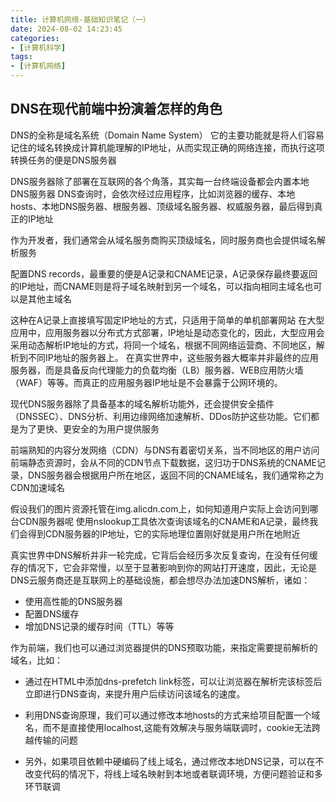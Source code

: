 ```yaml
---
title: 计算机网络-基础知识笔记（一）
date: 2024-08-02 14:23:45
categories:
- [计算机科学]
tags:
- [计算机网络]
---
```

## DNS在现代前端中扮演着怎样的角色

DNS的全称是域名系统（Domain Name System）
它的主要功能就是将人们容易记住的域名转换成计算机能理解的IP地址，从而实现正确的网络连接，而执行这项转换任务的便是DNS服务器

DNS服务器除了部署在互联网的各个角落，其实每一台终端设备都会内置本地DNS服务器
DNS查询时，会依次经过应用程序，比如浏览器的缓存、本地hosts、本地DNS服务器、根服务器、顶级域名服务器、权威服务器，最后得到真正的IP地址

作为开发者，我们通常会从域名服务商购买顶级域名，同时服务商也会提供域名解析服务

配置DNS records，最重要的便是A记录和CNAME记录，A记录保存最终要返回的IP地址，而CNAME则是将子域名映射到另一个域名，可以指向相同主域名也可以是其他主域名

这种在A记录上直接填写固定IP地址的方式，只适用于简单的单机部署网站
在大型应用中，应用服务器以分布式方式部署，IP地址是动态变化的，因此，大型应用会采用动态解析IP地址的方式，将同一个域名，根据不同网络运营商、不同地区，解析到不同IP地址的服务器上。
在真实世界中，这些服务器大概率并非最终的应用服务器，而是具备反向代理能力的负载均衡（LB）服务器、WEB应用防火墙（WAF）等等。而真正的应用服务器IP地址是不会暴露于公网环境的。

现代DNS服务器除了具备基本的域名解析功能外，还会提供安全插件（DNSSEC）、DNS分析、利用边缘网络加速解析、DDos防护这些功能。它们都是为了更快、更安全的为用户提供服务

前端熟知的内容分发网络（CDN）与DNS有着密切关系，当不同地区的用户访问前端静态资源时，会从不同的CDN节点下载数据，这归功于DNS系统的CNAME记录，DNS服务器会根据用户所在地区，返回不同的CNAME域名，我们通常称之为CDN加速域名

假设我们的图片资源托管在img.alicdn.com上，如何知道用户实际上会访问到哪台CDN服务器呢
使用nslookup工具依次查询该域名的CNAME和A记录，最终我们会得到CDN服务器的IP地址，它的实际地理位置刚好就是用户所在地附近


真实世界中DNS解析并非一轮完成，它背后会经历多次反复查询，在没有任何缓存的情况下，它会非常慢，以至于显著影响到你的网站打开速度，因此，无论是DNS云服务商还是互联网上的基础设施，都会想尽办法加速DNS解析，诸如：
- 使用高性能的DNS服务器
- 配置DNS缓存
- 增加DNS记录的缓存时间（TTL）等等

作为前端，我们也可以通过浏览器提供的DNS预取功能，来指定需要提前解析的域名，比如：
- 通过在HTML中添加dns-prefetch link标签，可以让浏览器在解析完该标签后立即进行DNS查询，来提升用户后续访问该域名的速度。

- 利用DNS查询原理，我们可以通过修改本地hosts的方式来给项目配置一个域名，而不是直接使用localhost,这能有效解决与服务端联调时，cookie无法跨越传输的问题

- 另外，如果项目依赖中硬编码了线上域名，通过修改本地DNS记录，可以在不改变代码的情况下，将线上域名映射到本地或者联调环境，方便问题验证和多环节联调


